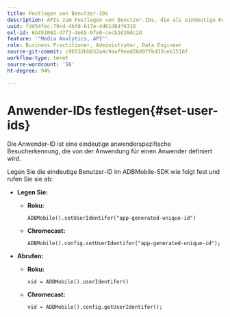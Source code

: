 ```yaml
---
title: Festlegen von Benutzer-IDs
description: APIs zum Festlegen von Benutzer-IDs, die als eindeutige Kundenkennungen dienen.
uuid: fdd54fec-79cd-4bf8-b17e-4d61d84f6310
exl-id: 6b451082-47f3-4e65-9fe0-cecb2d20dc2d
feature: '"Media Analytics, API"'
role: Business Practitioner, Administrator, Data Engineer
source-git-commit: c96532bb032a4c9aaf9eed28d97fbd33ceb1516f
workflow-type: tm+mt
source-wordcount: '56'
ht-degree: 94%

---
```


# Anwender-IDs festlegen{#set-user-ids}

Die Anwender-ID ist eine eindeutige anwenderspezifische Besucherkennung, die von der Anwendung für einen Anwender definiert wird.

Legen Sie die eindeutige Benutzer-ID im ADBMobile-SDK wie folgt fest und rufen Sie sie ab:

* **Legen Sie:**

   * **Roku:**

      ```
      ADBMobile().setUserIdentifer("app-generated-unique-id")
      ```

   * **Chromecast:**

      ```
      ADBMobile().config.setUserIdentifer("app-generated-unique-id");
      ```

* **Abrufen:**

   * **Roku:**

      ```
      vid = ADBMobile().userIdentifer()
      ```

   * **Chromecast:**

      ```
      vid = ADBMobile().config.getUserIdentifer();
      ```
